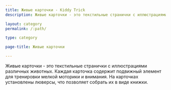 ```yaml
---
title: Живые карточки - Kiddy Trick
description: Живые карточки - это текстильные странички с иллюстрациями различных животных. Каждая карточка содержит подвижный элемент для тренировки мелкой моторики и внимания.

layout: category
permalink: /:path/

type: category

page-title: Живые карточки

---
```

Живые карточки - это текстильные странички с иллюстрациями различных животных. Каждая карточка содержит подвижный элемент для тренировки мелкой моторики и внимания. На карточках установлены люверсы, что позволяет собрать их в виде книжки.